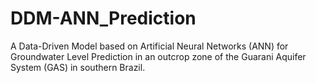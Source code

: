 # DDM-ANN_Prediction
A Data-Driven Model based on Artificial Neural Networks (ANN) for Groundwater Level Prediction in an outcrop zone of the Guarani Aquifer System (GAS) in southern Brazil.
